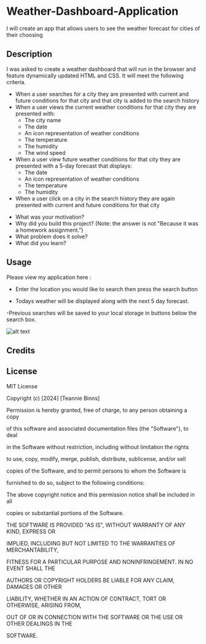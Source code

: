 
# Weather-Dashboard-Application
I will create an app that allows users to see the weather forecast for cities of their choosing

## Description

I was asked to create a weather dashboard that will run in the browser and feature dynamically updated HTML and CSS.
It will meet the following criteria. 

  * When a user searches for a city they are presented with current and future conditions for that city and that city is added to the search history
  * When a user views the current weather conditions for that city they are presented with:
    * The city name
    * The date
    * An icon representation of weather conditions
    * The temperature
    * The humidity
    * The wind speed
  * When a user view future weather conditions for that city they are presented with a 5-day forecast that displays:
    * The date
    * An icon representation of weather conditions
    * The temperature
    * The humidity
  * When a user click on a city in the search history they are again presented with current and future conditions for that city


- What was your motivation?
- Why did you build this project? (Note: the answer is not "Because it was a homework assignment.")
- What problem does it solve?
- What did you learn?


## Usage

Please view my application here : 

- Enter the location you would like to search then press the search button

- Todays weather will be displayed along with the next 5 day forecast. 

-Previous searches will be saved to your local storage in buttons below the search box. 


![alt text](assets/images/screenshot.png)

## Credits



## License
MIT License

Copyright (c) [2024] [Teannie Binns]

Permission is hereby granted, free of charge, to any person obtaining a copy

of this software and associated documentation files (the "Software"), to deal

in the Software without restriction, including without limitation the rights

to use, copy, modify, merge, publish, distribute, sublicense, and/or sell

copies of the Software, and to permit persons to whom the Software is

furnished to do so, subject to the following conditions:

The above copyright notice and this permission notice shall be included in all

copies or substantial portions of the Software.

THE SOFTWARE IS PROVIDED "AS IS", WITHOUT WARRANTY OF ANY KIND, EXPRESS OR

IMPLIED, INCLUDING BUT NOT LIMITED TO THE WARRANTIES OF MERCHANTABILITY,

FITNESS FOR A PARTICULAR PURPOSE AND NONINFRINGEMENT. IN NO EVENT SHALL THE

AUTHORS OR COPYRIGHT HOLDERS BE LIABLE FOR ANY CLAIM, DAMAGES OR OTHER

LIABILITY, WHETHER IN AN ACTION OF CONTRACT, TORT OR OTHERWISE, ARISING FROM,

OUT OF OR IN CONNECTION WITH THE SOFTWARE OR THE USE OR OTHER DEALINGS IN THE

SOFTWARE.
